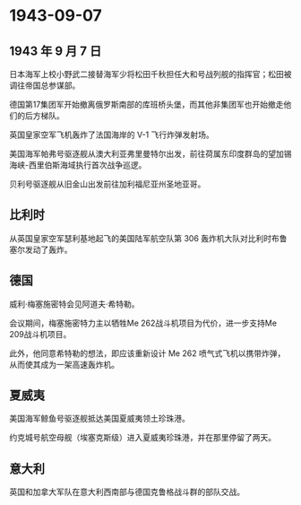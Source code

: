 # 1943-09-07

## 1943 年 9 月 7 日

日本海军上校小野武二接替海军少将松田千秋担任大和号战列舰的指挥官；松田被调往帝国总参谋部。

德国第17集团军开始撤离俄罗斯南部的库班桥头堡，而其他非集团军也开始撤走他们的后方梯队。

英国皇家空军飞机轰炸了法国海岸的 V-1 飞行炸弹发射场。

美国海军帕弗号驱逐舰从澳大利亚弗里曼特尔出发，前往荷属东印度群岛的望加锡海峡-西里伯斯海域执行首次战争巡逻。

贝利号驱逐舰从旧金山出发前往加利福尼亚州圣地亚哥。

## 比利时

从英国皇家空军瑟利基地起飞的美国陆军航空队第 306
轰炸机大队对比利时布鲁塞尔发动了轰炸。

## 德国

威利·梅塞施密特会见阿道夫·希特勒。

会议期间，梅塞施密特力主以牺牲Me 262战斗机项目为代价，进一步支持Me
209战斗机项目。

此外，他同意希特勒的想法，即应该重新设计 Me 262
喷气式飞机以携带炸弹，从而使其成为一架高速轰炸机。

## 夏威夷

美国海军鲸鱼号驱逐舰抵达美国夏威夷领土珍珠港。

约克城号航空母舰（埃塞克斯级）进入夏威夷珍珠港，并在那里停留了两天。

## 意大利

英国和加拿大军队在意大利西南部与德国克鲁格战斗群的部队交战。


